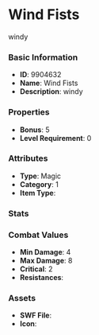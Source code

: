 # Wind Fists

windy

### Basic Information

- **ID**: 9904632
- **Name**: Wind Fists
- **Description**: windy

### Properties

- **Bonus**: 5
- **Level Requirement**: 0

### Attributes

- **Type**: Magic
- **Category**: 1
- **Item Type**: 

### Stats


### Combat Values

- **Min Damage**: 4
- **Max Damage**: 8
- **Critical**: 2
- **Resistances**: 

### Assets

- **SWF File**: 
- **Icon**: 

